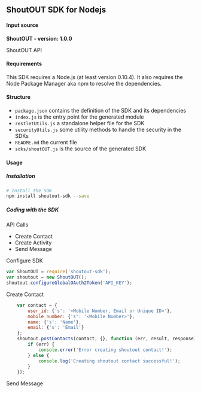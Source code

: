 ## ShoutOUT SDK for Nodejs

#### Input source
__ShoutOUT - version: 1.0.0__

ShoutOUT API

#### Requirements

This SDK requires a Node.js (at least version 0.10.4). It also requires the Node Package Manager aka npm to resolve the dependencies.

#### Structure

* `package.json` contains the definition of the SDK and its dependencies
* `index.js` is the entry point for the generated module
* `restletUtils.js` a standalone helper file for the SDK
* `securityUtils.js` some utility methods to handle the security in the SDKs
* `README.md` the current file
* `sdks/shoutOUT.js` is the source of the generated SDK

#### Usage

##### Installation

```sh
# Install the SDK
npm install shoutout-sdk --save
```

##### Coding with the SDK

API Calls
* Create Contact
* Create Activity
* Send Message

Configure SDK
```js
var ShoutOUT = require('shoutout-sdk');
var shoutout = new ShoutOUT();
shoutout.configureGlobalOAuth2Token('API_KEY');
```
Create Contact
```js
    var contact = {
        user_id: {'s': '<Mobile Number, Email or Unique ID>'},
        mobile_number: {'s': '<Mobile Number>'},
        name: {'s': 'Name'},
        email: {'s': 'Email'}
    };
    shoutout.postContacts(contact, {}, function (err, result, response) {
        if (err) {
            console.error('Error creating shoutout contact!');
        } else {
            console.log('Creating shoutout contact successful!');
        }
    });
```
Send Message

```js
```
